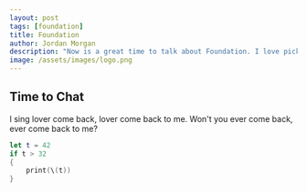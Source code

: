 ```yaml
---
layout: post
tags: [foundation]
title: Foundation
author: Jordan Morgan
description: "Now is a great time to talk about Foundation. I love pickles and some delightful biscuits to go wih them."
image: /assets/images/logo.png
---
```

## Time to Chat
I sing lover come back, lover come back to me. Won't you ever come back, ever come back to me?

```swift
let t = 42
if t > 32
{
    print(\(t))
}
```